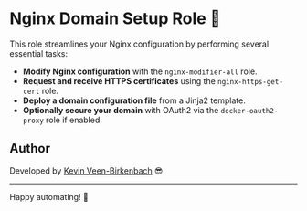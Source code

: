 # Nginx Domain Setup Role 🚀

This role streamlines your Nginx configuration by performing several essential tasks:

- **Modify Nginx configuration** with the `nginx-modifier-all` role.
- **Request and receive HTTPS certificates** using the `nginx-https-get-cert` role.
- **Deploy a domain configuration file** from a Jinja2 template.
- **Optionally secure your domain** with OAuth2 via the `docker-oauth2-proxy` role if enabled.

## Author

Developed by [Kevin Veen-Birkenbach](https://www.veen.world) 😎

---

Happy automating! 🎉
